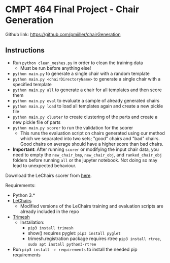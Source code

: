 # CMPT 464 Final Project - Chair Generation

Github link: https://github.com/pmiiller/chairGeneration

## Instructions
 - Run `python clean_meshes.py` in order to clean the training data
   - Must be run before anything else!
 - `python main.py` to generate a single chair with a random template
 - `python main.py <chairDirectoryName>` to generate a single chair with a specified template
 - `python main.py all` to generate a chair for all templates and then score them
 - `python main.py eval` to evaluate a sample of already generated chairs
 - `python main.py load` to load all templates again and create a new pickle file
 - `python main.py cluster` to create clustering of the parts and create a new pickle file of parts
 - `python main.py scorer` to run the validation for the scorer
   - This runs the evaluation script on chairs generated using our method which we separated into two sets; "good" chairs and "bad" chairs. Good chairs on average should have a higher score than bad chairs.
 - **Important**: After running `scorer` or modifying the input chair data, you need to empty the `new_chair_bmp`, `new_chair_obj`, and `ranked_chair_obj` folders before running `all` or the jupyter notebook. Not doing so may lead to unexpected behaviour.


Download the LeChairs scorer from [here](https://drive.google.com/file/d/19p7GjhSbcBYy6VUbuMHugcqD1tkQfl6-/view).

Requirements:
 - Python 3.*
 - [LeChairs](https://drive.google.com/file/d/19p7GjhSbcBYy6VUbuMHugcqD1tkQfl6-/view)
     - Modified versions of the LeChairs training and evaluation scripts are already included in the repo
 - [Trimesh](https://trimsh.org/trimesh.html#github-com-mikedh-trimesh)
 	 - Installation:
 	 	- `pip3 install trimesh`
 	 	- show() requires pyglet: `pip3 install pyglet`
 	 	- trimesh.registration package requires rtree `pip3 install rtree`, `sudo apt install python3-rtree`
 - Run `pip3 install -r requirements` to install the needed pip requirements

